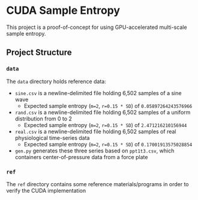 # CUDA Sample Entropy

This project is a proof-of-concept for using GPU-accelerated multi-scale sample entropy.

## Project Structure

### `data`

The `data` directory holds reference data:

* `sine.csv` is a newline-delimited file holding 6,502 samples of a sine wave
  * Expected sample entropy (`m=2`, `r=0.15 * SD`) of `0.05897264243576966`
* `rand.csv` is a newline-delimited file holding 6,502 samples of a uniform distribution from 0 to 2
  * Expected sample entropy (`m=2`, `r=0.15 * SD`) of `2.471216210156944`
* `real.csv` is a newline-delimited file holding 6,502 samples of real physiological time-series data
  * Expected sample entropy (`m=2`, `r=0.15 * SD`) of `0.17001913575028854`
* `gen.py` generates these three series based on `ppt1t3.csv`, which containers center-of-pressure data from a force plate

### `ref`

The `ref` directory contains some reference materials/programs in order to verify the CUDA implementation
